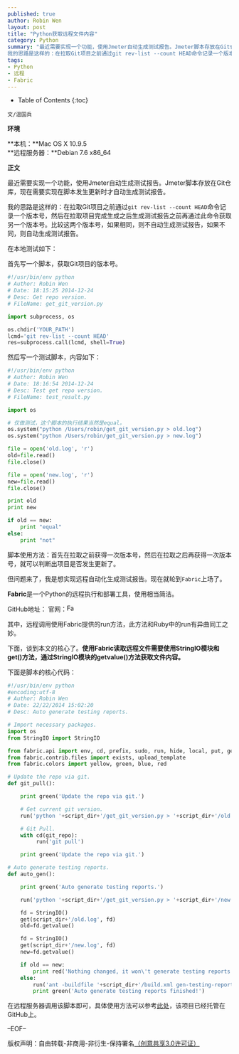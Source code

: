```yaml
---
published: true
author: Robin Wen
layout: post
title: "Python获取远程文件内容"
category: Python
summary: "最近需要实现一个功能，使用Jmeter自动生成测试报告。Jmeter脚本存放在Git仓库，现在需要实现在脚本发生更新时才自动生成测试报告。
我的思路是这样的：在拉取Git项目之前通过git rev-list --count HEAD命令记录一个版本号，然后在拉取项目完成生成之后生成测试报告之前再通过此命令获取另一个版本号。比较这两个版本号，如果相同，则不自动生成测试报告，如果不同，则自动生成测试报告。"
tags:
- Python
- 远程
- Fabric
---
```


* Table of Contents
{:toc}

`文/温国兵`

**环境**

**本机：**Mac OS X 10.9.5 <br/>
**远程服务器：**Debian 7.6 x86_64

**正文**

最近需要实现一个功能，使用Jmeter自动生成测试报告。Jmeter脚本存放在Git仓库，现在需要实现在脚本发生更新时才自动生成测试报告。

我的思路是这样的：在拉取Git项目之前通过`git rev-list --count HEAD`命令记录一个版本号，然后在拉取项目完成生成之后生成测试报告之前再通过此命令获取另一个版本号。比较这两个版本号，如果相同，则不自动生成测试报告，如果不同，则自动生成测试报告。

在本地测试如下：

首先写一个脚本，获取Git项目的版本号。

``` python
#!/usr/bin/env python
# Author: Robin Wen
# Date: 18:15:25 2014-12-24
# Desc: Get repo version.
# FileName: get_git_version.py

import subprocess, os

os.chdir('YOUR_PATH')
lcmd='git rev-list --count HEAD'
res=subprocess.call(lcmd, shell=True)
```

然后写一个测试脚本，内容如下：

``` python
#!/usr/bin/env python
# Author: Robin Wen
# Date: 18:16:54 2014-12-24
# Desc: Test get repo version.
# FileName: test_result.py

import os

# 仅做测试，这个脚本的执行结果当然是equal。
os.system("python /Users/robin/get_git_version.py > old.log")
os.system("python /Users/robin/get_git_version.py > new.log")

file = open('old.log', 'r')
old=file.read()
file.close()

file = open('new.log', 'r')
new=file.read()
file.close()

print old
print new

if old == new:
    print "equal"
else:
    print "not"
```

脚本使用方法：首先在拉取之前获得一次版本号，然后在拉取之后再获得一次版本号，就可以判断出项目是否发生更新了。

但问题来了，我是想实现远程自动化生成测试报告。现在就轮到`Fabric`上场了。

**Fabric**是一个Python的远程执行和部署工具，使用相当简洁。

GitHub地址：<a href="https://github.com/fabric/fabric" target="_blank"><i class="fa fa-github"></i></a>
官网：<a href="http://www.fabfile.org/"><img src="http://i.imgur.com/yiMwQRp.png" title="Fabric" border="0" height="16px" width="16px" alt="Fabric" /></a>

其中，远程调用使用Fabric提供的run方法，此方法和Ruby中的run有异曲同工之妙。

下面，谈到本文的核心了。**使用Fabric读取远程文件需要使用StringIO模块和get()方法，通过StringIO模块的getvalue()方法获取文件内容。**

下面是脚本的核心代码：

``` python
#!/usr/bin/env python
#encoding:utf-8
# Author: Robin Wen
# Date: 22/22/2014 15:02:20
# Desc: Auto generate testing reports.

# Import necessary packages.
import os
from StringIO import StringIO

from fabric.api import env, cd, prefix, sudo, run, hide, local, put, get, settings
from fabric.contrib.files import exists, upload_template
from fabric.colors import yellow, green, blue, red

# Update the repo via git.
def git_pull():

    print green('Update the repo via git.')

    # Get current git version.
    run('python '+script_dir+'/get_git_version.py > '+script_dir+'/old.log')

    # Git Pull.
    with cd(git_repo):
         run('git pull')

    print green('Update the repo via git.')

# Auto generate testing reports.
def auto_gen():

    print green('Auto generate testing reports.')

    run('python '+script_dir+'/get_git_version.py > '+script_dir+'/new.log')

    fd = StringIO()
    get(script_dir+'/old.log', fd)
    old=fd.getvalue()

    fd = StringIO()
    get(script_dir+'/new.log', fd)
    new=fd.getvalue()

    if old == new:
        print red('Nothing changed, it won\'t generate testing reports.')
    else:
        run('ant -buildfile '+script_dir+'/build.xml gen-testing-report')
        print green('Auto generate testing reports finished!')
```

在远程服务器调用该脚本即可，具体使用方法可以参考<a href="https://github.com/dbarobin/python-auto-deploy/tree/master/auto_gen_testing_reports" target="_blank">此处</a>，该项目已经托管在GitHub上。

–EOF–

版权声明：自由转载-非商用-非衍生-保持署名<a href="http://creativecommons.org/licenses/by-nc-nd/3.0/deed.zh" target="_blank">（创意共享3.0许可证）</a>
